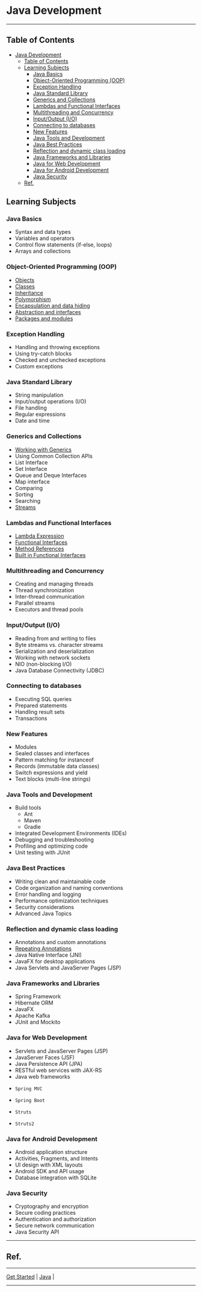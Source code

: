 # Java Development

---

## Table of Contents
<!-- TOC -->
* [Java Development](#java-development)
  * [Table of Contents](#table-of-contents)
  * [Learning Subjects](#learning-subjects)
    * [Java Basics](#java-basics)
    * [Object-Oriented Programming (OOP)](#object-oriented-programming-oop)
    * [Exception Handling](#exception-handling)
    * [Java Standard Library](#java-standard-library)
    * [Generics and Collections](#generics-and-collections)
    * [Lambdas and Functional Interfaces](#lambdas-and-functional-interfaces)
    * [Multithreading and Concurrency](#multithreading-and-concurrency)
    * [Input/Output (I/O)](#inputoutput-io)
    * [Connecting to databases](#connecting-to-databases)
    * [New Features](#new-features)
    * [Java Tools and Development](#java-tools-and-development)
    * [Java Best Practices](#java-best-practices)
    * [Reflection and dynamic class loading](#reflection-and-dynamic-class-loading)
    * [Java Frameworks and Libraries](#java-frameworks-and-libraries)
    * [Java for Web Development](#java-for-web-development)
    * [Java for Android Development](#java-for-android-development)
    * [Java Security](#java-security)
  * [Ref.](#ref)
<!-- TOC -->


## Learning Subjects

### Java Basics

  - Syntax and data types
  - Variables and operators
  - Control flow statements (if-else, loops)
  - Arrays and collections

### Object-Oriented Programming (OOP)

  - [Objects](oop.md#what-is-an-object)
  - [Classes](oop.md#what-is-a-class)
  - [Inheritance](oop.md#what-is-inheritance)
  - [Polymorphism](oop.md#polymorphism)
  - [Encapsulation and data hiding](oop.md#encapsulation-and-data-hiding)
  - [Abstraction and interfaces](oop.md#what-is-an-interface)
  - [Packages and modules](oop.md#what-is-a-package)

### Exception Handling

  - Handling and throwing exceptions
  - Using try-catch blocks
  - Checked and unchecked exceptions
  - Custom exceptions

### Java Standard Library

  - String manipulation
  - Input/output operations (I/O)
  - File handling
  - Regular expressions
  - Date and time

### Generics and Collections

  - [Working with Generics](java-5/generics.md)
  - Using Common Collection APIs
  - List Interface
  - Set Interface
  - Queue and Deque Interfaces
  - Map interface
  - Comparing
  - Sorting
  - Searching
  - [Streams](java-8/stream-api.md)

### Lambdas and Functional Interfaces
  - [Lambda Expression](java-8/lamda-expression.md)
  - [Functional Interfaces](java-8/functional-interfaces.md)
  - [Method References](java-8/method-references.md)
  - [Built in Functional Interfaces](java-8/built-in-functional-interfaces.md)
  
### Multithreading and Concurrency

  - Creating and managing threads
  - Thread synchronization
  - Inter-thread communication
  - Parallel streams
  - Executors and thread pools

### Input/Output (I/O)

  - Reading from and writing to files
  - Byte streams vs. character streams
  - Serialization and deserialization
  - Working with network sockets
  - NIO (non-blocking I/O)
  - Java Database Connectivity (JDBC)

### Connecting to databases

  - Executing SQL queries
  - Prepared statements
  - Handling result sets
  - Transactions

### New Features

  - Modules
  - Sealed classes and interfaces
  - Pattern matching for instanceof
  - Records (immutable data classes)
  - Switch expressions and yield
  - Text blocks (multi-line strings)

### Java Tools and Development

  - Build tools
    - Ant
    - Maven
    - Gradle
  - Integrated Development Environments (IDEs)
  - Debugging and troubleshooting
  - Profiling and optimizing code
  - Unit testing with JUnit

### Java Best Practices

  - Writing clean and maintainable code
  - Code organization and naming conventions
  - Error handling and logging
  - Performance optimization techniques
  - Security considerations
  - Advanced Java Topics

### Reflection and dynamic class loading

  - Annotations and custom annotations
  - [Repeating Annotations](java-8/repeating-annotations.md)
  - Java Native Interface (JNI)
  - JavaFX for desktop applications
  - Java Servlets and JavaServer Pages (JSP)

### Java Frameworks and Libraries

  - Spring Framework
  - Hibernate ORM
  - JavaFX
  - Apache Kafka
  - JUnit and Mockito

### Java for Web Development

  - Servlets and JavaServer Pages (JSP)
  - JavaServer Faces (JSF)
  - Java Persistence API (JPA)
  - RESTful web services with JAX-RS
  - Java web frameworks
  - 	Spring MVC
  - 	Spring Boot
  - 	Struts
  - 	Struts2

### Java for Android Development

  - Android application structure
  - Activities, Fragments, and Intents
  - UI design with XML layouts
  - Android SDK and API usage
  - Database integration with SQLite

### Java Security

  - Cryptography and encryption
  - Secure coding practices
  - Authentication and authorization
  - Secure network communication
  - Java Security API

_____

## Ref.


___

[Get Started](../../../../get-started.md) |
[Java](java.md#java) |

___